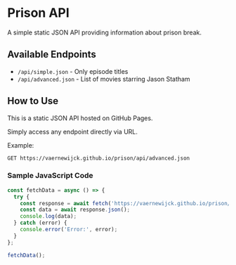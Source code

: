# Prison API

A simple static JSON API providing information about prison break.

## Available Endpoints

- `/api/simple.json` - Only episode titles
- `/api/advanced.json` - List of movies starring Jason Statham

## How to Use

This is a static JSON API hosted on GitHub Pages. 

Simply access any endpoint directly via URL.

Example:
```
GET https://vaernewijck.github.io/prison/api/advanced.json
```

### Sample JavaScript Code

```javascript
const fetchData = async () => {
  try {
    const response = await fetch('https://vaernewijck.github.io/prison/api/advanced.json');
    const data = await response.json();
    console.log(data);
  } catch (error) {
    console.error('Error:', error);
  }
};

fetchData();
```
